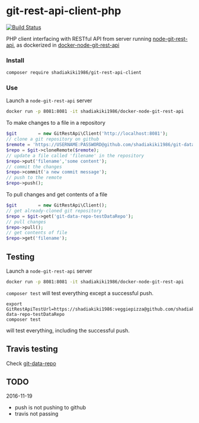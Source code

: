 # git-rest-api-client-php

[![Build Status](https://travis-ci.org/shadiakiki1986/git-rest-api-client-php.svg?branch=master)](https://travis-ci.org/shadiakiki1986/git-rest-api-client-php)

PHP client interfacing with RESTful API from server running [node-git-rest-api](https://github.com/korya/node-git-rest-api), as dockerized in [docker-node-git-rest-api](https://github.com/shadiakiki1986/docker-node-git-rest-api)


### Install

```bash
composer require shadiakiki1986/git-rest-api-client
```

### Use

Launch a `node-git-rest-api` server

```bash
docker run -p 8081:8081 -it shadiakiki1986/docker-node-git-rest-api
```

To make changes to a file in a repository

```php
$git        = new GitRestApi\Client('http://localhost:8081');
// clone a git repository on github
$remote = 'https://USERNAME:PASSWORD@github.com/shadiakiki1986/git-data-repo-testDataRepo';
$repo = $git->cloneRemote($remote);
// update a file called 'filename' in the repository
$repo->put('filename','some content');
// commit the changes
$repo->commit('a new commit message');
// push to the remote
$repo->push();
```

To pull changes and get contents of a file
```php
$git        = new GitRestApi\Client();
// get already-cloned git repository
$repo = $git->get('git-data-repo-testDataRepo');
// pull changes
$repo->pull();
// get contents of file
$repo->get('filename');
```

## Testing
Launch a `node-git-rest-api` server

```bash
docker run -p 8081:8081 -it shadiakiki1986/docker-node-git-rest-api
```

`composer test` will test everything except a successful push.

```
export GitRestApiTestUrl=https://shadiakiki1986:veggiepizza@github.com/shadiakiki1986/git-data-repo-testDataRepo
composer test
```
will test everything, including the successful push.

## Travis testing
Check [git-data-repo](https://github.com/shadiakiki1986/git-data-repo)

## TODO
2016-11-19
* push is not pushing to github
* travis not passing
